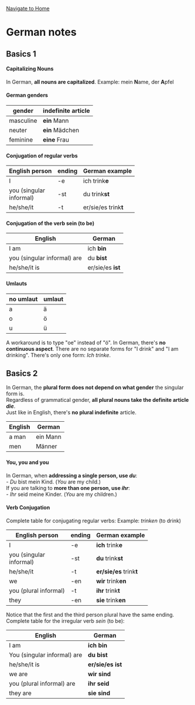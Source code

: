 [Navigate to Home](../README.md)

# German notes 

## Basics 1 

#### Capitalizing Nouns 
In German, **all nouns are capitalized**. 
Example: mein **N**ame, der **A**pfel 

#### German genders 
| gender | indefinite article |
| --- | --- |
| masculine | **ein** Mann | 
| neuter | **ein** Mädchen | 
| feminine | **eine** Frau |

#### Conjugation of regular verbs 
| English person | ending | German example |
| --- | --- | --- | 
| I | -e | ich trink**e** | 
| you (singular <br>informal) | -st | du trink**st** | 
he/she/it | -t | er/sie/es trink**t** | 

#### Conjugation of the verb sein (to be) 
| English | German | 
| --- | --- | 
| I am | ich **bin** | 
| you (singular informal) are | du **bist** | 
| he/she/it is | er/sie/es **ist** | 

#### Umlauts 
| no umlaut | umlaut | 
| --- | --- |
| a | ä | 
| o | ö | 
| u | ü | 

A workaround is to type "oe" instead of "ö".
In German, there's **no continuous aspect**. There are no separate forms for "I drink" and "I am drinking". There's only one form: _Ich trinke_.

## Basics 2 

In German, the **plural form does not depend on what gender** the singular form is.  
Regardless of grammatical gender, **all plural nouns take the definite article  _die_**.  
Just like in English, there's **no plural indefinite** article.  

| English | German |
| --- | --- |
| a man | ein Mann |
| men | Männer |

#### You, you and you 
In German, when  **addressing a single person, use  _du_**:  
    -   _Du_  bist mein Kind. (_You_  are my child.)  
If you are talking to  **more than one person, use  _ihr_**:  
    -   _Ihr_  seid meine Kinder. (_You_  are my children.)

#### Verb Conjugation 

Complete table for conjugating regular verbs: 
Example: _trinken_ (to drink) 

| English person | ending | German example |
| --- | --- | --- |
| I | -e | **ich** trink**e** |
| you (singular <br> informal) | -st | **du** trink**st** |
| he/she/it | -t | **er/sie/es** trink**t** |
| we | -en | **wir** trink**en** |
| you (plural informal) | -t | **ihr** trink**t** |
| they | -en | **sie** trink**en** |

Notice that the first and the third person plural have the same ending.  
Complete table for the irregular verb  _sein_  (to be): 

| English | German |
| --- | --- |
| I am | **ich bin** |
| You (singular informal) are | **du bist** |
| he/she/it is | **er/sie/es ist** |
| we are | **wir sind** |
| you (plural informal) are | **ihr seid** |
| they are | **sie sind** |
